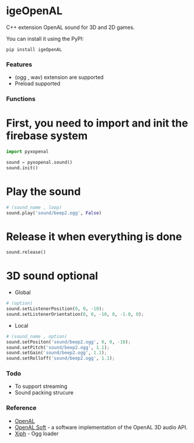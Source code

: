 # igeOpenAL

C++ extension OpenAL sound for 3D and 2D games.

You can install it using the PyPI:

	pip install igeOpenAL

### Features
- (ogg , wav) extension are supported
- Preload supported

### Functions
# First, you need to import and init the firebase system
```python
import pyxopenal

sound = pyxopenal.sound()
sound.init()
```

# Play the sound
```python
# (sound_name , loop)
sound.play('sound/beep2.ogg', False)
```
# Release it when everything is done
```python
sound.release()
```
# 3D sound optional
- Global
```python
# (option)
sound.setListenerPosition(0, 0, -10);
sound.setListenerOrientation(0, 0, -10, 0, -1.0, 0);
```
- Local
```python
# (sound_name , option)
sound.setPositon('sound/beep2.ogg', 0, 0, -10);
sound.setPitch('sound/beep2.ogg', 1.1);
sound.setGain('sound/beep2.ogg', 1.1);
sound.setRolloff('sound/beep2.ogg', 1.1);
```

### Todo
- To support streaming
- Sound packing strucure

### Reference
- [OpenAL](https://www.openal.org/)
- [OpenAL Soft](https://github.com/kcat/openal-soft) - a software implementation of the OpenAL 3D audio API.
- [Xiph](https://xiph.org/) - Ogg loader

